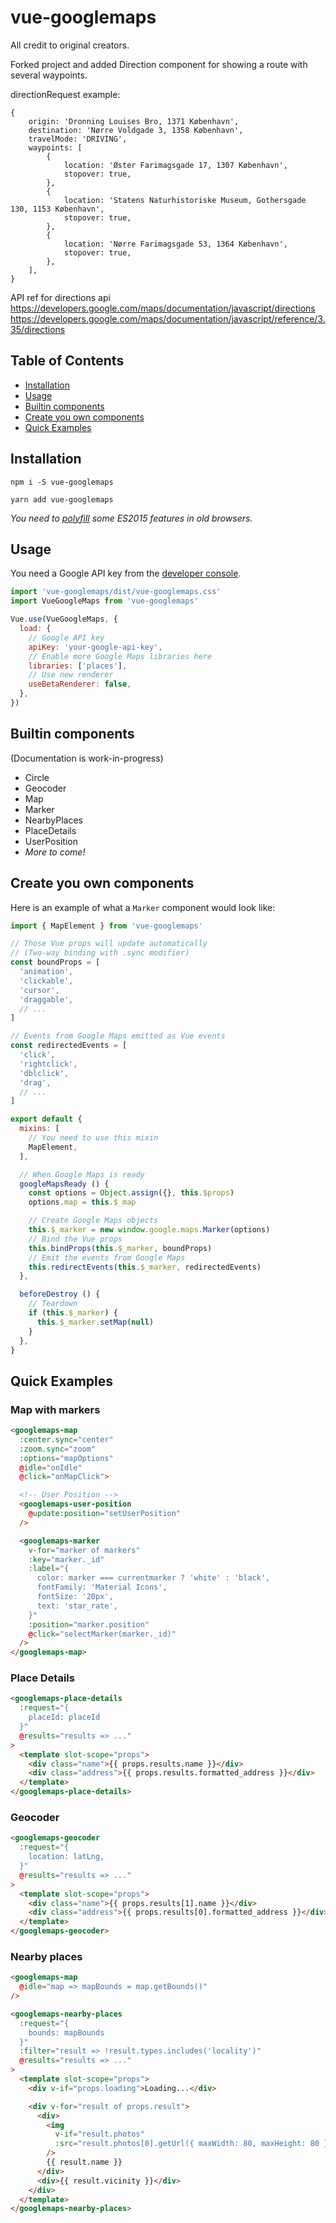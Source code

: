 # vue-googlemaps

All credit to original creators.

Forked project and added Direction component for showing a route with several waypoints.

directionRequest example:

```
{
    origin: 'Dronning Louises Bro, 1371 København',
    destination: 'Nørre Voldgade 3, 1358 København',
    travelMode: 'DRIVING',
    waypoints: [
        {
            location: 'Øster Farimagsgade 17, 1307 København',
            stopover: true,
        },
        {
            location: 'Statens Naturhistoriske Museum, Gothersgade 130, 1153 København',
            stopover: true,
        },
        {
            location: 'Nørre Farimagsgade 53, 1364 København',
            stopover: true,
        },
    ],
}
```

API ref for directions api
https://developers.google.com/maps/documentation/javascript/directions
https://developers.google.com/maps/documentation/javascript/reference/3.35/directions

## Table of Contents

- [Installation](#installation)
- [Usage](#usage)
- [Builtin components](#builtin-components)
- [Create you own components](#create-you-own-components)
- [Quick Examples](#quick-examples)

## Installation

```
npm i -S vue-googlemaps
```

```
yarn add vue-googlemaps
```

*You need to [polyfill](https://babeljs.io/docs/usage/polyfill/) some ES2015 features in old browsers.*

## Usage

You need a Google API key from the [developer console](http://console.developers.google.com/).

```js
import 'vue-googlemaps/dist/vue-googlemaps.css'
import VueGoogleMaps from 'vue-googlemaps'

Vue.use(VueGoogleMaps, {
  load: {
    // Google API key
    apiKey: 'your-google-api-key',
    // Enable more Google Maps libraries here
    libraries: ['places'],
    // Use new renderer
    useBetaRenderer: false,
  },
})
```

## Builtin components

(Documentation is work-in-progress)

- Circle
- Geocoder
- Map
- Marker
- NearbyPlaces
- PlaceDetails
- UserPosition
- *More to come!*

## Create you own components

Here is an example of what a `Marker` component would look like:

```js
import { MapElement } from 'vue-googlemaps'

// Those Vue props will update automatically
// (Two-way binding with .sync modifier)
const boundProps = [
  'animation',
  'clickable',
  'cursor',
  'draggable',
  // ...
]

// Events from Google Maps emitted as Vue events
const redirectedEvents = [
  'click',
  'rightclick',
  'dblclick',
  'drag',
  // ...
]

export default {
  mixins: [
    // You need to use this mixin
    MapElement,
  ],

  // When Google Maps is ready
  googleMapsReady () {
    const options = Object.assign({}, this.$props)
    options.map = this.$_map

    // Create Google Maps objects
    this.$_marker = new window.google.maps.Marker(options)
    // Bind the Vue props
    this.bindProps(this.$_marker, boundProps)
    // Emit the events from Google Maps
    this.redirectEvents(this.$_marker, redirectedEvents)
  },

  beforeDestroy () {
    // Teardown
    if (this.$_marker) {
      this.$_marker.setMap(null)
    }
  },
}
```

## Quick Examples

### Map with markers

```html
<googlemaps-map
  :center.sync="center"
  :zoom.sync="zoom"
  :options="mapOptions"
  @idle="onIdle"
  @click="onMapClick">

  <!-- User Position -->
  <googlemaps-user-position
    @update:position="setUserPosition"
  />

  <googlemaps-marker
    v-for="marker of markers"
    :key="marker._id"
    :label="{
      color: marker === currentmarker ? 'white' : 'black',
      fontFamily: 'Material Icons',
      fontSize: '20px',
      text: 'star_rate',
    }"
    :position="marker.position"
    @click="selectMarker(marker._id)"
  />
</googlemaps-map>
```

### Place Details

```html
<googlemaps-place-details
  :request="{
    placeId: placeId
  }"
  @results="results => ..."
>
  <template slot-scope="props">
    <div class="name">{{ props.results.name }}</div>
    <div class="address">{{ props.results.formatted_address }}</div>
  </template>
</googlemaps-place-details>
```

### Geocoder

```html
<googlemaps-geocoder
  :request="{
    location: latLng,
  }"
  @results="results => ..."
>
  <template slot-scope="props">
    <div class="name">{{ props.results[1].name }}</div>
    <div class="address">{{ props.results[0].formatted_address }}</div>
  </template>
</googlemaps-geocoder>
```

### Nearby places

```html
<googlemaps-map
  @idle="map => mapBounds = map.getBounds()"
/>

<googlemaps-nearby-places
  :request="{
    bounds: mapBounds
  }"
  :filter="result => !result.types.includes('locality')"
  @results="results => ..."
>
  <template slot-scope="props">
    <div v-if="props.loading">Loading...</div>

    <div v-for="result of props.result">
      <div>
        <img
          v-if="result.photos"
          :src="result.photos[0].getUrl({ maxWidth: 80, maxHeight: 80 })"
        />
        {{ result.name }}
      </div>
      <div>{{ result.vicinity }}</div>
    </div>
  </template>
</googlemaps-nearby-places>
```
